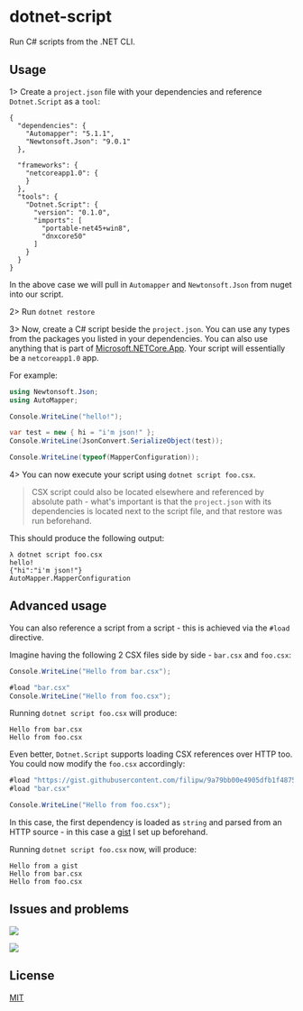 # dotnet-script

Run C# scripts from the .NET CLI.

## Usage

1> Create a `project.json` file with your dependencies and reference `Dotnet.Script` as a `tool`:

```
{
  "dependencies": {
    "Automapper": "5.1.1",
    "Newtonsoft.Json": "9.0.1"
  },

  "frameworks": {
    "netcoreapp1.0": {
    }
  },
  "tools": {
    "Dotnet.Script": {
      "version": "0.1.0",
      "imports": [
        "portable-net45+win8",
        "dnxcore50"
      ]
    }
  }
}
```

In the above case we will pull in `Automapper` and `Newtonsoft.Json` from nuget into our script.

2> Run `dotnet restore`

3> Now, create a C# script beside the `project.json`. You can use any types from the packages you listed in your dependencies. You can also use anything that is part of [Microsoft.NETCore.App](https://www.nuget.org/packages/Microsoft.NETCore.App/). Your script will essentially be a `netcoreapp1.0` app.

For example:

```csharp
using Newtonsoft.Json;
using AutoMapper;

Console.WriteLine("hello!");

var test = new { hi = "i'm json!" };
Console.WriteLine(JsonConvert.SerializeObject(test));

Console.WriteLine(typeof(MapperConfiguration));
```

4> You can now execute your script using `dotnet script foo.csx`. 

> CSX script could also be located elsewhere and referenced by absolute path - what's important is that the `project.json` with its dependencies is located next to the script file, and that restore was run beforehand.

This should produce the following output:

```shell
λ dotnet script foo.csx
hello!
{"hi":"i'm json!"}
AutoMapper.MapperConfiguration
```

## Advanced usage

You can also reference a script from a script - this is achieved via the `#load` directive.

Imagine having the following 2 CSX files side by side - `bar.csx` and `foo.csx`:

```csharp
Console.WriteLine("Hello from bar.csx");
```

```csharp
#load "bar.csx"
Console.WriteLine("Hello from foo.csx");
```

Running `dotnet script foo.csx` will produce:

```shell
Hello from bar.csx
Hello from foo.csx
```

Even better, `Dotnet.Script` supports loading CSX references over HTTP too. You could now modify the `foo.csx` accordingly:

```csharp
#load "https://gist.githubusercontent.com/filipw/9a79bb00e4905dfb1f48757a3ff12314/raw/adbfe5fade49c1b35e871c49491e17e6675dd43c/foo.csx"
#load "bar.csx"

Console.WriteLine("Hello from foo.csx");
```

In this case, the first dependency is loaded as `string` and parsed from an HTTP source - in this case a [gist](https://gist.githubusercontent.com/filipw/9a79bb00e4905dfb1f48757a3ff12314/raw/adbfe5fade49c1b35e871c49491e17e6675dd43c/foo.csx) I set up beforehand.

Running `dotnet script foo.csx` now, will produce:

```shell
Hello from a gist
Hello from bar.csx
Hello from foo.csx
```

## Issues and problems

![](http://lh6.ggpht.com/-z_BeRqTrtJE/T2sLYAo-WmI/AAAAAAAAAck/0Co6XilSmNU/WorksOnMyMachine_thumb%25255B4%25255D.png?imgmax=800)

![](http://i110.photobucket.com/albums/n86/MCRfreek92/i-have-no-idea-what-im-doing-dog.jpg)

## License

[MIT](https://github.com/filipw/dotnet-script/blob/master/LICENSE)
